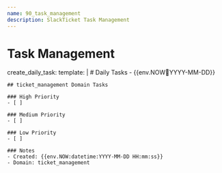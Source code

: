 ```yaml
---
name: 90_task_management
description: SlackTicket Task Management
---
```


# Task Management

create_daily_task:
  template: |
    # Daily Tasks - {{env.NOW:date:YYYY-MM-DD}}
    
    ## ticket_management Domain Tasks
    
    ### High Priority
    - [ ] 
    
    ### Medium Priority
    - [ ] 
    
    ### Low Priority
    - [ ] 
    
    ### Notes
    - Created: {{env.NOW:datetime:YYYY-MM-DD HH:mm:ss}}
    - Domain: ticket_management
